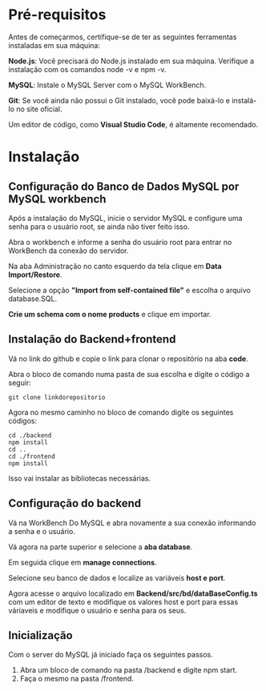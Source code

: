 # Pré-requisitos
Antes de começarmos, certifique-se de ter as seguintes ferramentas instaladas em sua máquina:

**Node.js**: Você precisará do Node.js instalado em sua máquina. Verifique a instalação com os comandos node -v e npm -v.

**MySQL**: Instale o MySQL Server com o MySQL WorkBench.

**Git**: Se você ainda não possui o Git instalado, você pode baixá-lo e instalá-lo no site oficial.

Um editor de código, como **Visual Studio Code**, é altamente recomendado.

# Instalação
## Configuração do Banco de Dados MySQL por MySQL workbench

Após a instalação do MySQL, inicie o servidor MySQL e configure uma senha para o usuário root, se ainda não tiver feito isso.

Abra o workbench e informe a senha do usuário root para entrar no WorkBench da conexão do servidor.

Na aba Administração no canto esquerdo da tela clique em **Data Import/Restore**.

Selecione a opção **"Import from self-contained file"** e escolha o arquivo database.SQL.

**Crie um schema com o nome products** e clique em importar.

## Instalação do Backend+frontend

Vá no link do github e copie o link para clonar o repositório na aba **code**.

Abra o bloco de comando numa pasta de sua escolha e digite o código a seguir:

    git clone linkdorepositorio

Agora no mesmo caminho no bloco de comando digite os seguintes códigos:

    cd ./backend
    npm install
    cd ..
    cd ./frontend
    npm install

Isso vai instalar as bibliotecas necessárias.

## Configuração do backend

Vá na WorkBench Do MySQL e abra novamente a sua conexão informando a senha e o usuário.

Vá agora na parte superior e selecione a **aba database**.

Em seguida clique em **manage connections**.

Selecione seu banco de dados e localize as variáveis **host e port**.

Agora acesse o arquivo localizado em **Backend/src/bd/dataBaseConfig.ts** com um editor de texto e modifique os valores host e port para essas váriaveis e modifique o usuário e senha para os seus.

## Inicialização
Com o server do MySQL já iniciado faça os seguintes passos.

1. Abra um bloco de comando na pasta /backend e digite npm start.
2. Faça o mesmo na pasta /frontend.